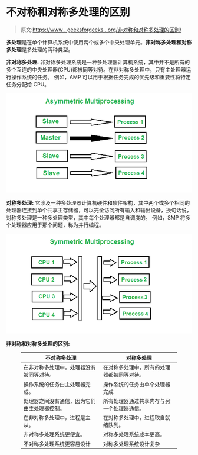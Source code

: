 # 不对称和对称多处理的区别

> 原文:[https://www . geeksforgeeks . org/非对称和对称多处理的区别/](https://www.geeksforgeeks.org/difference-between-asymmetric-and-symmetric-multiprocessing/)

**多处理**是在单个计算机系统中使用两个或多个中央处理单元。**非对称多处理和对称多处理**是多处理的两种类型。

**非对称多处理:**
非对称多处理系统是一种多处理器计算机系统，其中并不是所有的多个互连的中央处理器(CPU)都被同等对待。在非对称多处理中，只有主处理器运行操作系统的任务。
例如，AMP 可以用于根据任务完成的优先级和重要性将特定任务分配给 CPU。

![](img/772cc93544ba7a0815113f090e8831b7.png)

**对称多处理:**
它涉及一种多处理器计算机硬件和软件架构，其中两个或多个相同的处理器连接到单个共享主存储器，可以完全访问所有输入和输出设备，换句话说，对称多处理是一种多处理类型，其中每个处理器都是自调度的。
例如，SMP 将多个处理器应用于那个问题，称为并行编程。

![](img/1fb21eb1f4bb7ccae8c8aa0bec55270d.png)

**非对称和对称多处理的区别:**

<figure class="table">

| 不对称多处理 | 对称多处理 |
| --- | --- |
| 在非对称多处理中，处理器没有被同等对待。 | 在对称多处理中，所有的处理器都被同等对待。 |
| 操作系统的任务由主处理器完成。 | 操作系统的任务由单个处理器完成 |
| 处理器之间没有通信，因为它们由主处理器控制。 | 所有处理器通过共享内存与另一个处理器通信。 |
| 在非对称多处理中，进程是主从。 | 在对称多处理中，进程取自就绪队列。 |
| 非对称多处理系统更便宜。 | 对称多处理系统成本更高。 |
| 不对称多处理系统更容易设计 | 对称多处理系统设计复杂 |

</figure>